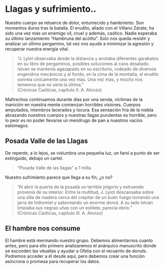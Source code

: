 # Llagas y sufrimiento..

Nuestro cuerpo se retuerce de dolor, entumecido y hambriento. Son momentos duros tras la batalla. El erudito, aliado con el Villano Zárate, ha sido una vez más un enemigo vil, cruel y además, caótico. Nadie esperaba su último lanzamiento “Hambruna del acólito”. Solo nos queda resistir y analizar un último pergamino, tal vez nos ayude a minimizar la agresión y recuperar nuestra energía vital.

> “J. Lyiot observaba desde la distancia y anotaba diferentes garabatos en su libro de pergaminos, posibles soluciones al caos desatado. Istvan se mantenía agazapado en su escritorio, rodeado de diversos engendros mecánicos y al fondo, en la cima de la montaña, el erudito sonreía cínicamente una vez más. Una vez más, y mucho nos tememos que no sería la última."  
(Crónicas Caóticas, capítulo II. A. Alonzo)

Maltrechos continuamos durante días por una senda, víctimas de la inanición en nuestra mente comienzan horribles visiones. Cuerpos amputados, miembros lacerados y locura. Esa sensación fría de la niebla abrazando nuestros cuerpos y nuestras llagas purulentas es horrible, pero lo peor es no poder llevarse un mendrugo de pan a nuestros vacíos estómagos.

## Posada Valle de las Llagas

De repente, a lo lejos, se vislumbra una pequeña luz, un farol a punto de ser extinguido, debajo un cartel.

> “Posada Valle de las llagas” a 1 milla.

Nuestro sufrimiento parece que llega a su fin, ¿o no?

> “Al abrir la puerta de la posada un terrible jolgorio y estruendo provenía de su interior. Entre la multitud, J. Lyiot descansaba sobre una silla de madera cerca del crepitar de un buen fuego tomando una jarra de hidromiel y saboreando un enorme donut. A su lado Istvan limpiaba sus negras uñas con un estilete, parecía ebrio."  
(Crónicas Caóticas, capítulo III. A. Alonzo)

## El hambre nos consume

El hambre está mermando nuestro grupo. Debemos alimentarnos cuanto antes, pero para ello primero analizaremos el anárquico manuscrito donde se esconden las vituallas y ayudar a Ofelia con el recuento de donuts. Podremos acceder a él desde aquí, pero debemos crear una función asíncrona o promesa para recuperar los datos.